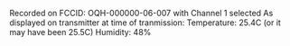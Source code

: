 Recorded on FCCID: OQH-000000-06-007 with Channel 1 selected
As displayed on transmitter at time of tranmission:
Temperature: 25.4C (or it may have been 25.5C) 
Humidity: 48%
